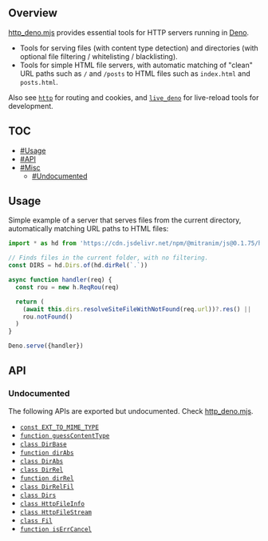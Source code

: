 ## Overview

[http_deno.mjs](../http_deno.mjs) provides essential tools for HTTP servers running in [Deno](https://deno.land).

* Tools for serving files (with content type detection) and directories (with optional file filtering / whitelisting / blacklisting).
* Tools for simple HTML file servers, with automatic matching of "clean" URL paths such as `/` and `/posts` to HTML files such as `index.html` and `posts.html`.

Also see [`http`](http_readme.md) for routing and cookies, and [`live_deno`](live_deno_readme.md) for live-reload tools for development.

## TOC

* [#Usage](#usage)
* [#API](#api)
* [#Misc](#misc)
  * [#Undocumented](#undocumented)

## Usage

Simple example of a server that serves files from the current directory, automatically matching URL paths to HTML files:

```js
import * as hd from 'https://cdn.jsdelivr.net/npm/@mitranim/js@0.1.75/http_deno.mjs'

// Finds files in the current folder, with no filtering.
const DIRS = hd.Dirs.of(hd.dirRel(`.`))

async function handler(req) {
  const rou = new h.ReqRou(req)

  return (
    (await this.dirs.resolveSiteFileWithNotFound(req.url))?.res() ||
    rou.notFound()
  )
}

Deno.serve({handler})
```

## API

### Undocumented

The following APIs are exported but undocumented. Check [http_deno.mjs](../http_deno.mjs).

  * [`const EXT_TO_MIME_TYPE`](../http_deno.mjs#L11)
  * [`function guessContentType`](../http_deno.mjs#L34)
  * [`class DirBase`](../http_deno.mjs#L38)
  * [`function dirAbs`](../http_deno.mjs#L73)
  * [`class DirAbs`](../http_deno.mjs#L75)
  * [`class DirRel`](../http_deno.mjs#L88)
  * [`function dirRel`](../http_deno.mjs#L107)
  * [`class DirRelFil`](../http_deno.mjs#L110)
  * [`class Dirs`](../http_deno.mjs#L122)
  * [`class HttpFileInfo`](../http_deno.mjs#L167)
  * [`class HttpFileStream`](../http_deno.mjs#L183)
  * [`class Fil`](../http_deno.mjs#L215)
  * [`function isErrCancel`](../http_deno.mjs#L225)
